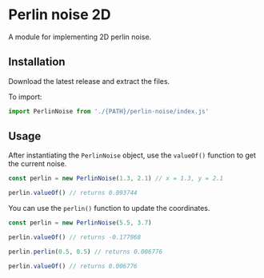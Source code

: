 # Perlin noise 2D

A module for implementing 2D perlin noise.

## Installation

Download the latest release and extract the files.

To import:

```javascript
import PerlinNoise from './{PATH}/perlin-noise/index.js'
```

## Usage

After instantiating the `PerlinNoise` object, use the `valueOf()` function to get the current noise.

```javascript
const perlin = new PerlinNoise(1.3, 2.1) // x = 1.3, y = 2.1

perlin.valueOf() // returns 0.093744
```

You can use the `perlin()` function to update the coordinates.

```javascript
const perlin = new PerlinNoise(5.5, 3.7)

perlin.valueOf() // returns -0.177968

perlin.perlin(0.5, 0.5) // returns 0.006776

perlin.valueOf() // returns 0.006776
```
